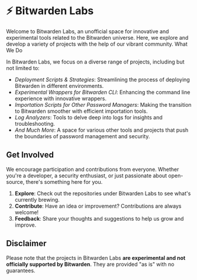 # :zap: Bitwarden Labs

Welcome to Bitwarden Labs, an unofficial space for innovative and experimental tools related to the Bitwarden universe. Here, we explore and develop a variety of projects with the help of our vibrant community.
What We Do

In Bitwarden Labs, we focus on a diverse range of projects, including but not limited to:

- *Deployment Scripts & Strategies*: Streamlining the process of deploying Bitwarden in different environments.
- *Experimental Wrappers for Bitwarden CLI*: Enhancing the command line experience with innovative wrappers.
- *Importation Scripts for Other Password Managers*: Making the transition to Bitwarden smoother with efficient importation tools.
- *Log Analyzers*: Tools to delve deep into logs for insights and troubleshooting.
- *And Much More*: A space for various other tools and projects that push the boundaries of password management and security.

## Get Involved

We encourage participation and contributions from everyone. Whether you're a developer, a security enthusiast, or just passionate about open-source, there's something here for you.

1. **Explore**: Check out the repositories under Bitwarden Labs to see what's currently brewing.
2. **Contribute**: Have an idea or improvement? Contributions are always welcome!
3. **Feedback**: Share your thoughts and suggestions to help us grow and improve.

## Disclaimer

Please note that the projects in Bitwarden Labs **are experimental and not officially supported by Bitwarden**. They are provided "as is" with no guarantees.
